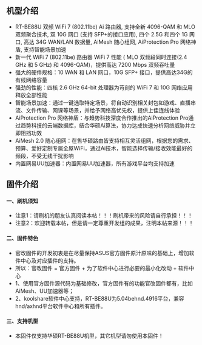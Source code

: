 ## 机型介绍
* RT-BE88U 双频 WiFi 7 (802.11be) Ai 路由器, 支持全新 4096-QAM 和 MLO 双频聚合技术, 双 10G 网口 (支持 SFP+的接口应用), 四个 2.5G 和四个 1G 网口, 高达 34G WAN/LAN 数据量, AiMesh 随心组网, AiProtection Pro 网络神盾, 支持智能场景加速
* 新一代 WiFi 7 (802.11be) 路由器 WiFi 7 性能 ( MLO 双频段同时连接(2.4 GHz 和 5 GHz) 和 4096-QAM)，提供高达 7200 Mbps 双频吞吐量
* 强大的硬件规格：10 WAN 和 LAN 网口，10G SFP+ 接口，提供高达34G的有线网络容量
* 强劲的性能：四核 2.6 GHz 64-bit 处理器为苛刻的 WiFi 7 和 10G 网络应用释放全部性能
* 智能场景加速：通过一键选取特定场景，将自动识别相关封包如游戏、直播串流、文件传输、网课等场景，并给予网络高优先权，提供上佳连线体验
* AiProtection Pro 网络神盾：与趋势科技深度合作推出的AiProtection Pro通过趋势科技的云端数据库，结合华硕Ai算法，协力达成快速分析网络威胁并立即阻挡功效
* AiMesh 2.0 随心组网：在售华硕路由皆支持相互灵活组网，根据您的需求、预算、爱好定制专属全屋WiFi，通过Ai技术，智能选择传输/接收效能最好的频段，不受无线干扰影响
* 内置网易UU加速器：内置网易UU加速器，所有游戏平台均支持加速

## 固件介绍
#### 一、刷机须知
* 注意1：请刷机的朋友认真阅读本帖！！！刷机带来的风险请自行承担！！！
* 注意2：欢迎转载本帖，但是请一定尊重开发组的成果，注明本帖来源！！！

#### 二、固件特色
* 官改固件的开发初衷是在尽量保持ASUS官方固件原汁原味的基础上，增加软件中心及对应插件的支持。
* 所以：官改固件 = 官方固件 + 为了软件中心进行必要的最小化改动 + 软件中心
* 1、使用官方固件源代码为基础修改，官方固件有的功能官改固件都有，比如AiMesh、UU加速器等；
* 2、koolshare软件中心支持，RT-BE88U为5.04behnd.4916平台，兼容hnd/axhnd平台软件中心和所有插件。

#### 三、支持机型
* 本固件仅支持华硕RT-BE88U机型，其它机型请勿使用本固件！